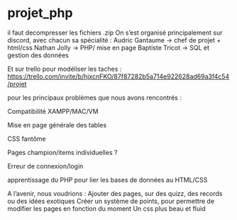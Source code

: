 # projet_php
il faut decompresser les fichiers .zip 
On s’est organisé principalement sur discord, avec chacun sa spécialité :
Audric Gantaume → chef de projet + html/css
Nathan Jolly → PHP/ mise en page
Baptiste Tricot → SQL et gestion des données

Et sur trello pour modéliser les taches : 
https://trello.com/invite/b/hjxcnFKO/87f87282b5a714e922628ad69a3f4c54/projet

pour les principaux problèmes que nous avons rencontrés : 

Compatibilité XAMPP/MAC/VM

Mise en page générale des tables 

CSS fantôme 

Pages champion/items individuelles ?

Erreur de connexion/login

apprentissage du PHP pour lier les bases de données au HTML/CSS

A l’avenir, nous voudrions :
Ajouter des pages, sur des quizz, des records ou des idées exotiques
Créer un système de points, pour permettre de modifier les pages en fonction du moment
Un css plus beau et fluid

